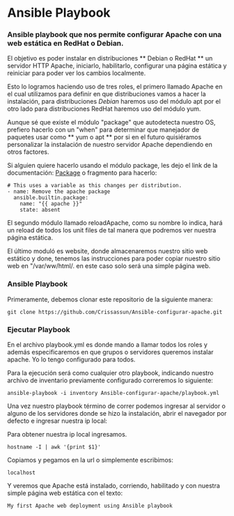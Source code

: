 # Ansible Playbook

### Ansible playbook que nos permite configurar Apache con una web estática en RedHat o Debian.
El objetivo es poder instalar en distribuciones ** Debian o RedHat ** un servidor HTTP Apache, iniciarlo, habilitarlo, configurar una página estática y reiniciar para poder ver los cambios localmente. 

Esto lo logramos haciendo uso de tres roles, el primero llamado Apache en el cual utilizamos para definir en que distribuciones vamos a hacer la instalación, para distribuciones *Debian* haremos uso del módulo apt por el otro lado para distribuciones RedHat haremos uso del módulo yum.

Aunque sé que existe el módulo "package" que autodetecta nuestro OS, prefiero hacerlo con un "when" para determinar que manejador de paquetes usar como ** yum o apt ** por si en el futuro quisiéramos personalizar la instalación de nuestro servidor Apache dependiendo en otros factores.

Si alguien quiere hacerlo usando el módulo package, les dejo el link de la documentación: [Package](https://docs.ansible.com/ansible/latest/collections/ansible/builtin/package_module.html) o fragmento para hacerlo:

```
# This uses a variable as this changes per distribution.
- name: Remove the apache package
  ansible.builtin.package:
    name: "{{ apache }}"
    state: absent
```

El segundo módulo llamado reloadApache, como su nombre lo indica, hará un reload de todos los unit files de tal manera que podremos ver nuestra página estática.

El último moduló es website, donde almacenaremos nuestro sitio web estático y done, tenemos las instrucciones para poder copiar nuestro sitio web en "/var/ww/html/. en este caso solo será una simple página web.

### Ansible Playbook
Primeramente, debemos clonar este repositorio de la siguiente manera:

```
git clone https://github.com/Crissassun/Ansible-configurar-apache.git
```

### Ejecutar Playbook
En el archivo playbook.yml es donde mando a llamar todos los roles y además especificaremos en que grupos o servidores queremos instalar apache. Yo lo tengo configurado para todos.

Para la ejecución será como cualquier otro playbook, indicando nuestro archivo de inventario previamente configurado correremos lo siguiente:

```
ansible-playbook -i inventory Ansible-configurar-apache/playbook.yml
```

Una vez nuestro playbook término de correr podemos ingresar al servidor o alguno de los servidores donde se hizo la instalación, abrir el navegador por defecto e ingresar nuestra ip local:

Para obtener nuestra ip local ingresamos.
```
hostname -I | awk '{print $1}'
```

Copiamos y pegamos en la url o simplemente escribimos:
```
localhost
```

Y veremos que Apache está instalado, corriendo, habilitado y con nuestra simple página web estática con el texto:

```
My first Apache web deployment using Ansible playbook
```